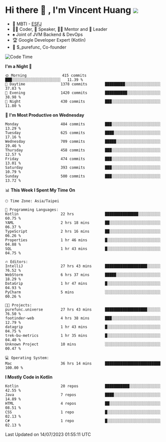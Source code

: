 # Hi there 👋 , I'm Vincent Huang ![](https://komarev.com/ghpvc/?username=Jian-Min-Huang)
- 👀 MBTI - [ESFJ](https://www.16personalities.com/esfj-personality)
- 👨‍💻 Coder, 🎤 Speaker, 👨‍🏫 Mentor and 🚀 Leader
- ♠️ Joint of JVM Backend & DevOps
- 🏆 Google Developer Expert (Kotlin)
- 💼 $_purefunc, Co-founder

<!--START_SECTION:waka-->
![Code Time](http://img.shields.io/badge/Code%20Time-2%2C287%20hrs%208%20mins-blue)

**I'm a Night 🦉** 

```text
🌞 Morning                415 commits         ███░░░░░░░░░░░░░░░░░░░░░░   11.39 % 
🌆 Daytime                1378 commits        █████████░░░░░░░░░░░░░░░░   37.83 % 
🌃 Evening                1420 commits        ██████████░░░░░░░░░░░░░░░   38.98 % 
🌙 Night                  430 commits         ███░░░░░░░░░░░░░░░░░░░░░░   11.80 % 
```
📅 **I'm Most Productive on Wednesday** 

```text
Monday                   484 commits         ███░░░░░░░░░░░░░░░░░░░░░░   13.29 % 
Tuesday                  625 commits         ████░░░░░░░░░░░░░░░░░░░░░   17.16 % 
Wednesday                709 commits         █████░░░░░░░░░░░░░░░░░░░░   19.46 % 
Thursday                 458 commits         ███░░░░░░░░░░░░░░░░░░░░░░   12.57 % 
Friday                   474 commits         ███░░░░░░░░░░░░░░░░░░░░░░   13.01 % 
Saturday                 393 commits         ███░░░░░░░░░░░░░░░░░░░░░░   10.79 % 
Sunday                   500 commits         ███░░░░░░░░░░░░░░░░░░░░░░   13.72 % 
```


📊 **This Week I Spent My Time On** 

```text
🕑︎ Time Zone: Asia/Taipei

💬 Programming Languages: 
Kotlin                   22 hrs              ███████████████░░░░░░░░░░   60.75 % 
YAML                     2 hrs 18 mins       ██░░░░░░░░░░░░░░░░░░░░░░░   06.37 % 
TypeScript               2 hrs 16 mins       ██░░░░░░░░░░░░░░░░░░░░░░░   06.26 % 
Properties               1 hr 46 mins        █░░░░░░░░░░░░░░░░░░░░░░░░   04.88 % 
SQL                      1 hr 43 mins        █░░░░░░░░░░░░░░░░░░░░░░░░   04.75 % 

🔥 Editors: 
IntelliJ                 27 hrs 43 mins      ███████████████████░░░░░░   76.52 % 
WebStorm                 6 hrs 37 mins       █████░░░░░░░░░░░░░░░░░░░░   18.29 % 
DataGrip                 1 hr 47 mins        █░░░░░░░░░░░░░░░░░░░░░░░░   04.93 % 
PyCharm                  5 mins              ░░░░░░░░░░░░░░░░░░░░░░░░░   00.26 % 

🐱‍💻 Projects: 
purefunc.universe        27 hrs 43 mins      ███████████████████░░░░░░   76.50 % 
footinder-web            4 hrs 38 mins       ███░░░░░░░░░░░░░░░░░░░░░░   12.79 % 
datagrip                 1 hr 43 mins        █░░░░░░░░░░░░░░░░░░░░░░░░   04.75 % 
trek-bu-metrics          1 hr 35 mins        █░░░░░░░░░░░░░░░░░░░░░░░░   04.40 % 
Unknown Project          10 mins             ░░░░░░░░░░░░░░░░░░░░░░░░░   00.47 % 

💻 Operating System: 
Mac                      36 hrs 14 mins      █████████████████████████   100.00 % 
```

**I Mostly Code in Kotlin** 

```text
Kotlin                   20 repos            ███████████░░░░░░░░░░░░░░   42.55 % 
Java                     7 repos             ████░░░░░░░░░░░░░░░░░░░░░   14.89 % 
HTML                     4 repos             ██░░░░░░░░░░░░░░░░░░░░░░░   08.51 % 
CSS                      1 repo              █░░░░░░░░░░░░░░░░░░░░░░░░   02.13 % 
C#                       1 repo              █░░░░░░░░░░░░░░░░░░░░░░░░   02.13 % 
```




 Last Updated on 14/07/2023 01:55:11 UTC
<!--END_SECTION:waka-->
